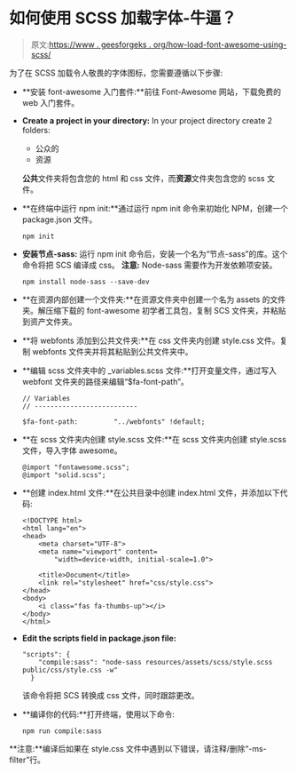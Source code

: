 # 如何使用 SCSS 加载字体-牛逼？

> 原文:[https://www . geesforgeks . org/how-load-font-awesome-using-scss/](https://www.geeksforgeeks.org/how-to-load-font-awesome-using-scss/)

为了在 SCSS 加载令人敬畏的字体图标，您需要遵循以下步骤:

*   **安装 font-awesome 入门套件:**前往 Font-Awesome 网站，下载免费的 web 入门套件。
*   **Create a project in your directory:** In your project directory create 2 folders:
    *   公众的
    *   资源

    **公共**文件夹将包含您的 html 和 css 文件，而**资源**文件夹包含您的 scss 文件。

*   **在终端中运行 npm init:**通过运行 npm init 命令来初始化 NPM，创建一个 package.json 文件。

    ```
    npm init
    ```

*   **安装节点-sass:** 运行 npm init 命令后，安装一个名为“节点-sass”的库。这个命令将把 SCS 编译成 css。
    **注意:** Node-sass 需要作为开发依赖项安装。

    ```
    npm install node-sass --save-dev
    ```

*   **在资源内部创建一个文件夹:**在资源文件夹中创建一个名为 assets 的文件夹。解压缩下载的 font-awesome 初学者工具包，复制 SCS 文件夹，并粘贴到资产文件夹。
*   **将 webfonts 添加到公共文件夹:**在 css 文件夹内创建 style.css 文件。复制 webfonts 文件夹并将其粘贴到公共文件夹中。
*   **编辑 scss 文件夹中的 _variables.scss 文件:**打开变量文件，通过写入 webfont 文件夹的路径来编辑“$fa-font-path”。

    ```
    // Variables
    // --------------------------

    $fa-font-path:         "../webfonts" !default;

    ```

*   **在 scss 文件夹内创建 style.scss 文件:**在 scss 文件夹内创建 style.scss 文件，导入字体 awesome。

    ```
    @import "fontawesome.scss";
    @import "solid.scss";

    ```

*   **创建 index.html 文件:**在公共目录中创建 index.html 文件，并添加以下代码:

    ```
    <!DOCTYPE html>
    <html lang="en">
    <head>
        <meta charset="UTF-8">
        <meta name="viewport" content=
            "width=device-width, initial-scale=1.0">

        <title>Document</title>
        <link rel="stylesheet" href="css/style.css">
    </head>
    <body>
        <i class="fas fa-thumbs-up"></i>
    </body>
    </html>
    ```

*   **Edit the scripts field in package.json file:**

    ```
    "scripts": {
        "compile:sass": "node-sass resources/assets/scss/style.scss public/css/style.css -w"
      }

    ```

    该命令将把 SCS 转换成 css 文件，同时跟踪更改。

*   **编译你的代码:**打开终端，使用以下命令:

    ```
    npm run compile:sass
    ```

**注意:**编译后如果在 style.css 文件中遇到以下错误，请注释/删除“-ms-filter”行。